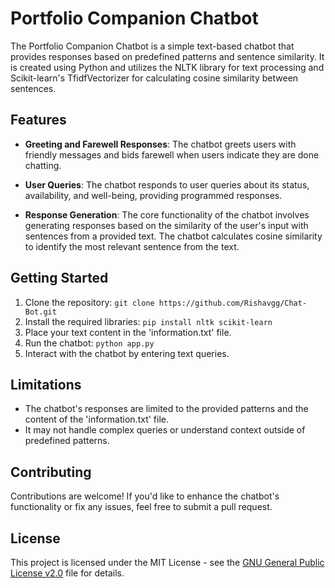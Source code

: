 # Portfolio Companion Chatbot

The Portfolio Companion Chatbot is a simple text-based chatbot that provides responses based on predefined patterns and sentence similarity. It is created using Python and utilizes the NLTK library for text processing and Scikit-learn's TfidfVectorizer for calculating cosine similarity between sentences.

## Features

- **Greeting and Farewell Responses**: The chatbot greets users with friendly messages and bids farewell when users indicate they are done chatting.

- **User Queries**: The chatbot responds to user queries about its status, availability, and well-being, providing programmed responses.

- **Response Generation**: The core functionality of the chatbot involves generating responses based on the similarity of the user's input with sentences from a provided text. The chatbot calculates cosine similarity to identify the most relevant sentence from the text.

## Getting Started

1. Clone the repository: `git clone https://github.com/Rishavgg/Chat-Bot.git`
2. Install the required libraries: `pip install nltk scikit-learn`
3. Place your text content in the 'information.txt' file.
4. Run the chatbot: `python app.py`
5. Interact with the chatbot by entering text queries.

## Limitations

- The chatbot's responses are limited to the provided patterns and the content of the 'information.txt' file.
- It may not handle complex queries or understand context outside of predefined patterns.

## Contributing

Contributions are welcome! If you'd like to enhance the chatbot's functionality or fix any issues, feel free to submit a pull request.

## License

This project is licensed under the MIT License - see the [GNU General Public License v2.0](LICENSE) file for details.
